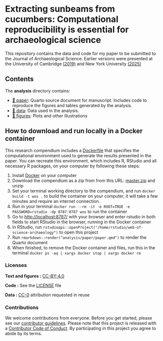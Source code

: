 
<!-- README.md is generated from README.Rmd. Please edit that file -->

# Extracting sunbeams from cucumbers: Computational reproducibility is essential for archaeological science

This repository contains the data and code for my paper to be submitted
to the Journal of Archaeological Science. Earlier versions were
presented at the University of Cambridge
[(2019)](https://github.com/benmarwick/March-2019-Cambridge-Big-Data-Archaeology)
and New York University
[(2025)](https://github.com/benmarwick/nyu-2025-workshop)

## Contents

The **analysis** directory contains:

- [:file_folder: paper](/analysis/paper): Quarto source document for
  manuscript. Includes code to reproduce the figures and tables
  generated by the analysis.
- [:file_folder: data](/analysis/data): Data used in the analysis.
- [:file_folder: figures](/analysis/figures): Plots and other
  illustrations

## How to download and run locally in a Docker container

This research compendium includes a [Dockerfile](Dockerfile) that
specifies the computational environment used to generate the results
presented in the paper. You can recreate this environment, which
includes R, RStudio and all necessary R packages, on your computer by
following these steps:

1.  Install [Docker](https://www.docker.com/get-started/) on your
    computer
2.  Download the compendium as a zip from from this URL:
    [master.zip](https://github.com/benmarwick/web-of-science-archaeology/archive/refs/heads/main.zip)
    and unzip
3.  Set your terminal working directory to the compendium, and run
    `docker build -t wos .` to build the container on your computer, it
    will take a few minutes and require an internet connection.
4.  Run in your terminal
    `docker run --rm -it -e ROOT=TRUE -e PASSWORD=rstudio -dp 8787:8787 wos`
    to run the container
5.  Go to <http://localhost:8787/> with your browser and enter rstudio
    in both fields to start RStudio in the browser, running in the
    Docker container
6.  In RStudio, run
    `rstudioapi::openProject("/home/rstudio/web-of-science-archaeology")`
    to open this project
7.  Run `rmarkdown::render("analysis/paper/paper.qmd")` to render the
    Quarto document
8.  When finished, to remove the Docker container and files, run this in
    the terminal `docker ps -aq | xargs docker stop | xargs docker rm`

### Licenses

**Text and figures :**
[CC-BY-4.0](http://creativecommons.org/licenses/by/4.0/)

**Code :** See the [LICENSE](LICENSE.md) file

**Data :** [CC-0](http://creativecommons.org/publicdomain/zero/1.0/)
attribution requested in reuse

### Contributions

We welcome contributions from everyone. Before you get started, please
see our [contributor guidelines](CONTRIBUTING.md). Please note that this
project is released with a [Contributor Code of Conduct](CONDUCT.md). By
participating in this project you agree to abide by its terms.
